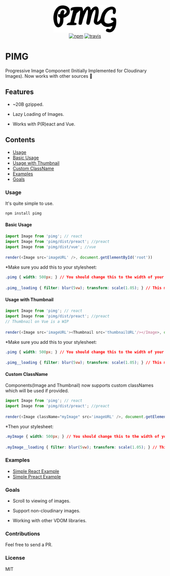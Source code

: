 
<p align="center">
<img src='logo.svg' width="200" alt="pimg"/>
<br/>
<a href="https://www.npmjs.org/package/pimg"><img src="https://img.shields.io/npm/v/pimg.svg?style=flat" alt="npm"></a> <a href="https://travis-ci.org/ooade/pimg"><img src="https://travis-ci.org/ooade/pimg.svg?branch=master" alt="travis"></a>
</p>

# PIMG

Progressive Image Component (Initially Implemented for Cloudinary Images). Now works with other sources :tada:

## Features

- ~20B gzipped.

- Lazy Loading of Images.

- Works with P(R)eact and Vue.

## Contents

- [Usage](#usage)
- [Basic Usage](#basic-usage)
- [Usage with Thumbnail](#usage-with-thumbnail)
- [Custom ClassName](#custom-classname)
- [Examples](#examples)
- [Goals](#goals)

### Usage

It's quite simple to use.

```sh
npm install pimg
```

#### Basic Usage

```js
import Image from 'pimg'; // react
import Image from 'pimg/dist/preact'; //preact
import Image from 'pimg/dist/vue'; //vue

render(<Image src='imageURL' />, document.getElementById('root'))
```

*Make sure you add this to your stylesheet:

```css
.pimg { width: 500px; } // You should change this to the width of your choice

.pimg__loading { filter: blur(5vw); transform: scale(1.05); } // This makes the thumbnail blurry
```

#### Usage with Thumbnail
```js
import Image from 'pimg'; // react
import Image from 'pimg/dist/preact'; //preact
// Thumbnail on Vue is a WIP

render(<Image src='imageURL'><Thumbnail src='thumbnailURL'/></Image>, document.getElementById('root'))
```

*Make sure you add this to your stylesheet:

```css
.pimg { width: 500px; } // You should change this to the width of your choice

.pimg__loading { filter: blur(5vw); transform: scale(1.05); } // This makes the thumbnail blurry
```

#### Custom ClassName
Components(Image and Thumbnail) now supports custom classNames which will be used if provided.

```js
import Image from 'pimg'; // react
import Image from 'pimg/dist/preact'; //preact

render(<Image className="myImage" src='imageURL' />, document.getElementById('root'))
```

*Then your stylesheet:

```css
.myImage { width: 500px; } // You should change this to the width of your choice

.myImage__loading { filter: blur(5vw); transform: scale(1.05); } // This makes the thumbnail blurry
```

### Examples

 - [Simple React Example](https://codesandbox.io/s/jzn7q44zzv)
 - [Simple Preact Example](https://codesandbox.io/s/ppwykw3w9m)

### Goals

- Scroll to viewing of images.

- Support non-cloudinary images.

- Working with other VDOM libraries.

### Contributions

Feel free to send a PR.

### License

MIT